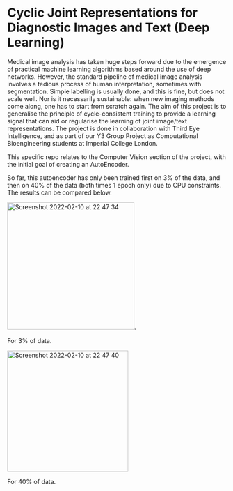 # Cyclic Joint Representations for Diagnostic Images and Text (Deep Learning)

Medical image analysis has taken huge steps forward due to the emergence of practical machine learning algorithms based around the use of deep networks. However, the standard pipeline of medical image analysis involves a tedious process of human interpretation, sometimes with segmentation. Simple labelling is usually done, and this is fine, but does not scale well. Nor is it necessarily sustainable: when new imaging methods come along, one has to start from scratch again. The aim of this project is to generalise the principle of cycle-consistent training to provide a learning signal that can aid or regularise the learning of joint image/text representations. The project is done in collaboration with Third Eye Intelligence, and as part of our Y3 Group Project as Computational Bioengineering students at Imperial College London.

This specific repo relates to the Computer Vision section of the project, with the initial goal of creating an AutoEncoder.

So far, this autoencoder has only been trained first on 3% of the data, and then on 40% of the data (both times 1 epoch only) due to CPU constraints. The results can be compared below.

<img width="292" alt="Screenshot 2022-02-10 at 22 47 34" src="https://user-images.githubusercontent.com/78087643/153510464-4faa9122-7870-48d8-b542-3d6652b12e37.png">.

For 3% of data.

<img width="278" alt="Screenshot 2022-02-10 at 22 47 40" src="https://user-images.githubusercontent.com/78087643/153510487-a735e056-2264-412b-bf47-95b34feccb7c.png">
 
For 40% of data.

 
 
